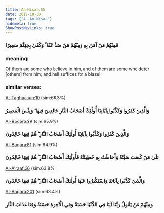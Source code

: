 ```yaml
---
title: An-Nisaa:55
date: 2018-10-30
tags: ["4 .An-Nisaa"]
hidemeta: true 
ShowPostNavLinks: true 
---
```

### فَمِنْهُمْ مَنْ آمَنَ بِهِ وَمِنْهُمْ مَنْ صَدَّ عَنْهُ ۚ وَكَفَىٰ بِجَهَنَّمَ سَعِيرًا
### meaning: 
Of them are some who believe in him, and of them are some who deter [others] from him; and hell suffices for a blaze!
### similar verses: 

[At-Taghaabun:10](/64/10) (sim:66.3%)

### وَالَّذِينَ كَفَرُوا وَكَذَّبُوا بِآيَاتِنَا أُولَٰئِكَ أَصْحَابُ النَّارِ خَالِدِينَ فِيهَا ۖ وَبِئْسَ الْمَصِيرُ

[Al-Baqara:39](/2/39) (sim:65.9%)

### وَالَّذِينَ كَفَرُوا وَكَذَّبُوا بِآيَاتِنَا أُولَٰئِكَ أَصْحَابُ النَّارِ ۖ هُمْ فِيهَا خَالِدُونَ

[Al-Baqara:81](/2/81) (sim:64.9%)

### بَلَىٰ مَنْ كَسَبَ سَيِّئَةً وَأَحَاطَتْ بِهِ خَطِيئَتُهُ فَأُولَٰئِكَ أَصْحَابُ النَّارِ ۖ هُمْ فِيهَا خَالِدُونَ

[Al-A'raaf:36](/7/36) (sim:63.8%)

### وَالَّذِينَ كَذَّبُوا بِآيَاتِنَا وَاسْتَكْبَرُوا عَنْهَا أُولَٰئِكَ أَصْحَابُ النَّارِ ۖ هُمْ فِيهَا خَالِدُونَ

[Al-Baqara:201](/2/201) (sim:63.4%)

### وَمِنْهُمْ مَنْ يَقُولُ رَبَّنَا آتِنَا فِي الدُّنْيَا حَسَنَةً وَفِي الْآخِرَةِ حَسَنَةً وَقِنَا عَذَابَ النَّارِ
